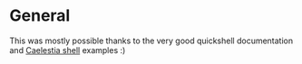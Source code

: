 # General

This was mostly possible thanks to the very good quickshell documentation and [Caelestia shell](https://github.com/caelestia-dots/shell) examples :)
